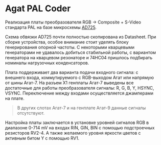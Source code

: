 # Agat PAL Coder #

Реализация платы преобразователя RGB -> Composite + S-Video стандарта PAL на базе микросхемы [AD725](https://www.analog.com/media/en/technical-documentation/data-sheets/AD725.pdf "AD725").

Схема обвязки AD725 почти полностью скопирована из Datasheet. При сборке устройства,  особое внимание стоит уделять блоку генерирования опорной частоты. С некоторыми кварцевыми генераторами не удавалось добиться стабильной работы, с вариантом генератора на кварцевом резонаторе и 74HC04 пришлось подбирать номиналы нагрузочных конденсаторов.

Плата поддерживает два варианта подачи входного сигнала: с внешнего входа, коммутируемого с RGB-выходом Агат или напрямую от шины Агат-7. На разъем X1 генплаты Агат-7 выведены все достаточные для работы преобразователя сигналы: R, G, B, Y, HSYNC, VSYNC. Переключение между входами осуществляется джамперами на плате.
> В других слотах Агат-7 и на генплате Агат-9 данные сигналы отсутствуют.

Настройка платы заключается в установке уровней сигналов RGB в диапазоне 0-714 mV на входах RIN, GIN, BIN с помощью подстроечных резисторов RV2-4. А также желаемого уровня яркости цветов с активным битом Y с помощью RV1.

